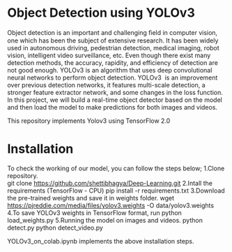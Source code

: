 # Object Detection using YOLOv3
Object detection is an important and challenging ﬁeld in computer vision, one which has been the subject of extensive research. It has been widely used in autonomous driving, pedestrian detection, medical imaging, robot vision, intelligent video surveillance, etc. Even though there exist many detection methods, the accuracy, rapidity, and efficiency of detection are not good enough. YOLOv3 is an algorithm that uses deep convolutional neural networks to perform object detection. YOLOv3  is an improvement over previous  detection networks, it features multi-scale detection, a stronger feature extractor network, and some changes in the loss function. In this project, we will build a real-time object detector based on the  model and then load the model to make predictions for both images and videos. 

This repository implements Yolov3 using TensorFlow 2.0

# Installation
To check the working of our model, you can follow the steps below;
1.Clone repository. <br/>
  git clone https://github.com/shettibhagya/Deep-Learning.git
2.Intall the requirements (TensorFlow - CPU)
  pip install -r requirements.txt
3.Download the pre-trained weights and save it in weights folder.
  wget https://pjreddie.com/media/files/yolov3.weights -O data/yolov3.weights
4.To save YOLOv3 weights in TensorFlow format, run
  python load_weights.py
5.Running the model on images and videos.
  python detect.py 
  python detect_video.py
  
YOLOv3_on_colab.ipynb implements the above installation steps.
